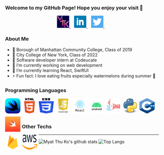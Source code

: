 ### Welcome to my GitHub Page! Hope you enjoy your visit 🙏

<p align="center">
<a href="https://myatthuko.com/" target="_blank" rel=”noopener noreferrer”> 
<img src="https://raw.githubusercontent.com/MyatThuKo/MyatThuKo/master/icons/MTK.png?raw=true" alt="Portfolio Logo" height="40"/>
</a>&nbsp;&nbsp;
<a href="https://www.linkedin.com/in/myat-thu-ko-089938178/" target="_blank" rel=”noopener noreferrer”> 
<img src="https://raw.githubusercontent.com/MyatThuKo/MyatThuKo/master/icons/linkedin.png?raw=true" alt="LinkedIn" height="40"/>
</a>&nbsp;&nbsp;
<a href="https://twitter.com/myatthu_ko" target="_blank" rel=”noopener noreferrer”>
<img src="https://raw.githubusercontent.com/MyatThuKo/MyatThuKo/master/icons/twitter.png?raw=true" alt="Twitter" height="40"/>
</a>&nbsp;&nbsp;
</p>

<!-- End of Social Links -->

### About Me
- 🎒 Borough of Manhattan Community College, Class of 2019
- 🎒 City College of New York, Class of 2022
- 💼 Software developer intern at Codeucate
- 🔭 I’m currently working on web development
- 🌱 I’m currently learning React, SwiftUI
- ⚡ Fun fact: I love eating fruits especially watermelons during summer 🍉

<!-- End of About Me -->

### Programming Languages 
<div>
<img src="https://raw.githubusercontent.com/MyatThuKo/MyatThuKo/master/icons/languages/C%2B%2B.png?raw=true" alt="CPP" style="float: left margin-right: 1%; margin-bottom: 0.5em;" height="50" width="50"/>
<img src="https://raw.githubusercontent.com/MyatThuKo/MyatThuKo/master/icons/languages/SwiftUI.jpeg?raw=true" alt="SwiftUI" style="float: left; margin-right: 1%; margin-bottom: 0.5em;" height="50" width="50"/>
<img src="https://raw.githubusercontent.com/MyatThuKo/MyatThuKo/master/icons/languages/HTML.png?raw=true" alt="HTML" style="float: left; margin-right: 1%; margin-bottom: 0.5em;" height="50" width="50"/>
<img src="https://raw.githubusercontent.com/MyatThuKo/MyatThuKo/master/icons/languages/CSS.jpg?raw=true" alt="CSS" style="float: left; margin-right: 1%; margin-bottom: 0.5em;" height="50" width="50"/>
<img src="https://raw.githubusercontent.com/MyatThuKo/MyatThuKo/master/icons/languages/JS.png?raw=true" alt="JS" style="float: left; margin-right: 1%; margin-bottom: 0.5em;" height="50" width="50"/>
<img src="https://raw.githubusercontent.com/MyatThuKo/MyatThuKo/master/icons/languages/react.png?raw=true" alt="React" style="float: left; margin-right: 1%; margin-bottom: 0.5em;" height="50" width="50"/>
<img src="https://raw.githubusercontent.com/MyatThuKo/MyatThuKo/master/icons/languages/android.png?raw=true" alt="Android" style="float: left; margin-right: 1%; margin-bottom: 0.5em;" height="50" width="50"/>
<img src="https://raw.githubusercontent.com/MyatThuKo/MyatThuKo/master/icons/languages/java.jpeg?raw=true" alt="Java" style="float: left; margin-right: 1%; margin-bottom: 0.5em;" height="50" width="50"/>
<img src="https://raw.githubusercontent.com/MyatThuKo/MyatThuKo/master/icons/languages/python.jpeg?raw=true" alt="Python" style="float: left; margin-right: 1%; margin-bottom: 0.5em;" height="50" width="50"/>
<img src="https://raw.githubusercontent.com/MyatThuKo/MyatThuKo/master/icons/languages/swift.jpeg?raw=true" alt="Swift" style="float: left; margin-right: 1%; margin-bottom: 0.5em;" height="50" width="50"/>
</div>

### Other Techs
<div>
<img src="https://raw.githubusercontent.com/MyatThuKo/MyatThuKo/master/icons/languages/firebase.png?raw=true" alt="Firebase" style="float: left; margin-right: 1%; margin-bottom: 0.5em;" height="50" width="50"/>
<img src="https://raw.githubusercontent.com/MyatThuKo/MyatThuKo/master/icons/languages/aws.png?raw=true" alt="AWS" style="float: left; margin-right: 1%; margin-bottom: 0.5em;" height="50" width="50"/>
</div>

---
![Myat Thu Ko's github stats](https://github-readme-stats.vercel.app/api?username=MyatThuKo&show_icons=true&count_private=true&theme=dark)
![Top Langs](https://github-readme-stats.vercel.app/api/top-langs/?username=MyatThuKo&layout=compact&theme=dark)

[website]: https://myatthuko.com
[twitter]: https://twitter.com/myatthu_ko
[LinkedIn]: https://www.linkedin.com/in/myat-thu-ko-089938178/